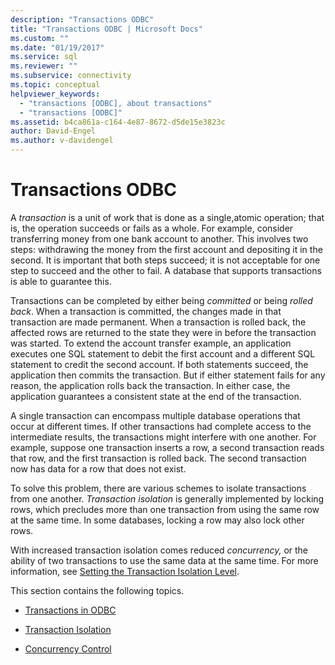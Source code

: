 ```yaml
---
description: "Transactions ODBC"
title: "Transactions ODBC | Microsoft Docs"
ms.custom: ""
ms.date: "01/19/2017"
ms.service: sql
ms.reviewer: ""
ms.subservice: connectivity
ms.topic: conceptual
helpviewer_keywords: 
  - "transactions [ODBC], about transactions"
  - "transactions [ODBC]"
ms.assetid: b4ca861a-c164-4e87-8672-d5de15e3823c
author: David-Engel
ms.author: v-davidengel
---
```

# Transactions ODBC
A *transaction* is a unit of work that is done as a single,atomic operation; that is, the operation succeeds or fails as a whole. For example, consider transferring money from one bank account to another. This involves two steps: withdrawing the money from the first account and depositing it in the second. It is important that both steps succeed; it is not acceptable for one step to succeed and the other to fail. A database that supports transactions is able to guarantee this.  
  
 Transactions can be completed by either being *committed* or being *rolled back*. When a transaction is committed, the changes made in that transaction are made permanent. When a transaction is rolled back, the affected rows are returned to the state they were in before the transaction was started. To extend the account transfer example, an application executes one SQL statement to debit the first account and a different SQL statement to credit the second account. If both statements succeed, the application then commits the transaction. But if either statement fails for any reason, the application rolls back the transaction. In either case, the application guarantees a consistent state at the end of the transaction.  
  
 A single transaction can encompass multiple database operations that occur at different times. If other transactions had complete access to the intermediate results, the transactions might interfere with one another. For example, suppose one transaction inserts a row, a second transaction reads that row, and the first transaction is rolled back. The second transaction now has data for a row that does not exist.  
  
 To solve this problem, there are various schemes to isolate transactions from one another. *Transaction isolation* is generally implemented by locking rows, which precludes more than one transaction from using the same row at the same time. In some databases, locking a row may also lock other rows.  
  
 With increased transaction isolation comes reduced *concurrency,* or the ability of two transactions to use the same data at the same time. For more information, see [Setting the Transaction Isolation Level](../../../odbc/reference/develop-app/setting-the-transaction-isolation-level.md).  
  
 This section contains the following topics.  
  
-   [Transactions in ODBC](../../../odbc/reference/develop-app/transactions-in-odbc-odbc.md)  
  
-   [Transaction Isolation](../../../odbc/reference/develop-app/transaction-isolation.md)  
  
-   [Concurrency Control](../../../odbc/reference/develop-app/concurrency-control.md)
